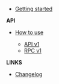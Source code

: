 -   [Getting started](/)

**API**

-   [How to use](/api-sdk)

    -   [API v1](/api-v1.md)
    -   [RPC v1](/rpc-v1.md)

**LINKS**

-   [Changelog](/changelog)
